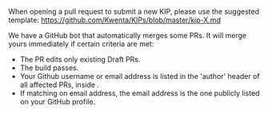 When opening a pull request to submit a new KIP, please use the suggested template: https://github.com/Kwenta/KIPs/blob/master/kip-X.md

We have a GitHub bot that automatically merges some PRs. It will merge yours immediately if certain criteria are met:

- The PR edits only existing Draft PRs.
- The build passes.
- Your Github username or email address is listed in the 'author' header of all affected PRs, inside <triangular brackets>.
- If matching on email address, the email address is the one publicly listed on your GitHub profile.
